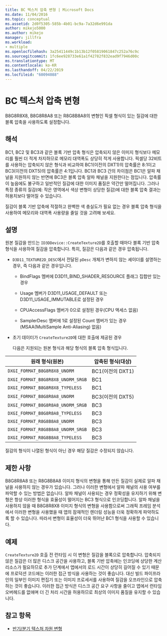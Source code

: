 ```yaml
---
title: BC 텍스처 압축 변형 | Microsoft Docs
ms.date: 11/04/2016
ms.topic: conceptual
ms.assetid: 2d0f5305-585b-4b01-bc9a-7a32d6e991da
author: mikejo5000
ms.author: mikejo
manager: jillfra
ms.workload:
- multiple
ms.openlocfilehash: 3a25411449c1b13b12f05819061847c252a76c9c
ms.sourcegitcommit: 1fc6ee928733e61a1f42782f832ead9f7946d00c
ms.translationtype: MT
ms.contentlocale: ko-KR
ms.lasthandoff: 04/22/2019
ms.locfileid: "60094088"
---
```

# <a name="bc-texture-compression-variant"></a>BC 텍스처 압축 변형
B8G8R8X8, B8G8R8A8 또는 R8G8B8A8의 변형인 픽셀 형식이 있는 질감에 대한 블록 압축을 사용하도록 설정합니다.

## <a name="interpretation"></a>해석
 BC1, BC2 및 BC3과 같은 블록 기반 압축 형식은 압축되지 않은 이미지 형식보다 메모리를 훨씬 더 적게 차지하므로 메모리 대역폭도 상당히 적게 사용합니다. 픽셀당 32비트를 사용하는 압축되지 않은 형식과 비교하여 BC1(이전의 DXT1)의 압축률은 8:1이고 BC3(이전의 DXT5)의 압축률은 4:1입니다. BC1과 BC3 간의 차이점은 BC1은 알파 채널을 지원하지 않는 반면에 BC3은 블록 압축 알파 채널을 지원한다는 점입니다. 압축률이 높음에도 불구하고 일반적인 질감에 대한 이미지 품질은 약간만 떨어집니다. 그러나 특정 종류의 질감(예: 작은 영역에서 색상 변형이 상당한 질감)에 대한 블록 압축 결과는 허용치보다 떨어질 수 있습니다.

 질감이 블록 기반 압축에 적절하고 완벽한 색 충실도가 필요 없는 경우 블록 압축 형식을 사용하여 메모리와 대역폭 사용량을 줄일 것을 고려해 보세요. 

## <a name="remarks"></a>설명
 원본 질감을 만드는 `ID3DDevice::CreateTexture2D`를 호출할 때마다 블록 기반 압축 형식을 사용하여 질감을 압축합니다. 특히, 질감은 다음과 같은 경우 압축됩니다.

- `D3D11_TEXTURE2D_DESC`에서 전달된 `pDesc` 개체가 변하지 않는 셰이더를 설명하는 경우, 즉 다음과 같은 경우입니다.

  - BindFlags 멤버에 D3D11_BIND_SHADER_RESOURCE 플래그 집합만 있는 경우

  - Usage 멤버가 D3D11_USAGE_DEFAULT 또는 D3D11_USAGE_IMMUTABLE로 설정된 경우

  - CPUAccessFlags 멤버가 0으로 설정된 경우(CPU 액세스 없음)

  - SamplerDesc 멤버에 1로 설정된 Count 멤버가 있는 경우(MSAA(MultiSample Anti-Aliasing) 없음)

- 초기 데이터가 `CreateTexture2D`에 대한 호출에 제공된 경우

  다음은 지원되는 원본 형식과 해당 형식의 블록 압축 형식입니다.

|원래 형식(원본)|압축된 형식(대상)|
|------------------------------|------------------------------|
|`DXGI_FORMAT_B8G8R8X8_UNORM`|BC1(이전의 DXT1)|
|`DXGI_FORMAT_B8G8R8X8_UNORM_SRGB`|BC1|
|`DXGI_FORMAT_B8G8R8X8_TYPELESS`|BC1|
|`DXGI_FORMAT_B8G8R8A8_UNORM`|BC3(이전의 DXT5)|
|`DXGI_FORMAT_B8G8R8A8_UNORM_SRGB`|BC3|
|`DXGI_FORMAT_B8G8R8A8_TYPELESS`|BC3|
|`DXGI_FORMAT_R8G8B8A8_UNORM`|BC3|
|`DXGI_FORMAT_R8G8B8A8_UNORM_SRGB`|BC3|
|`DXGI_FORMAT_R8G8B8A8_TYPELESS`|BC3|

 질감의 형식이 나열된 형식이 아닌 경우 해당 질감은 수정되지 않습니다.

## <a name="restrictions-and-limitations"></a>제한 사항
 B8G8R8A8 또는 R8G8B8A8 이미지 형식의 변형을 통해 만든 질감이 실제로 알파 채널을 사용하지 않는 경우가 있습니다. 그러나 이러한 변형에서 알파 채널의 사용 여부를 파악할 수 있는 방법은 없습니다. 알파 채널이 사용되는 경우 정확성을 유지하기 위해 변형은 항상 이러한 형식을 효율성이 떨어지는 BC3 형식으로 인코딩합니다. 알파 채널을 사용하지 않을 때 B8G8R8X8 이미지 형식의 변형을 사용함으로써 그래픽 프레임 분석에서 이러한 변형을 사용했을 때 앱의 잠재적인 렌더링 성능을 더욱 정확하게 파악하도록 할 수 있습니다. 따라서 변형이 효율성이 더욱 뛰어난 BC1 형식을 사용할 수 있습니다.

## <a name="example"></a>예제
 `CreateTexture2D` 호출 전 런타임 시 이 변형은 질감을 블록으로 압축합니다. 압축되지 않은 질감은 더 많은 디스크 공간을 사용하고, 블록 기반 압축에는 인코딩에 상당한 계산 리소스가 필요하므로 추가 단계에서 앱에서의 로드 시간이 상당히 길어질 수 있기 때문에 프로덕션 코드에는 이러한 접근 방식을 사용하는 것이 좋습니다. 대신 빌드 파이프라인의 일부인 이미지 편집기 또는 이미지 프로세서를 사용하여 질감을 오프라인으로 압축하는 것이 좋습니다. 이러한 접근 방식은 디스크 공간 요구 사항을 줄이고 앱에서 런타임 오버헤드를 없애며 더 긴 처리 시간을 허용하므로 최상의 이미지 품질을 유지할 수 있습니다.

## <a name="see-also"></a>참고 항목
- [반기/분기 텍스처 차원 변형](half-quarter-texture-dimensions-variant.md)